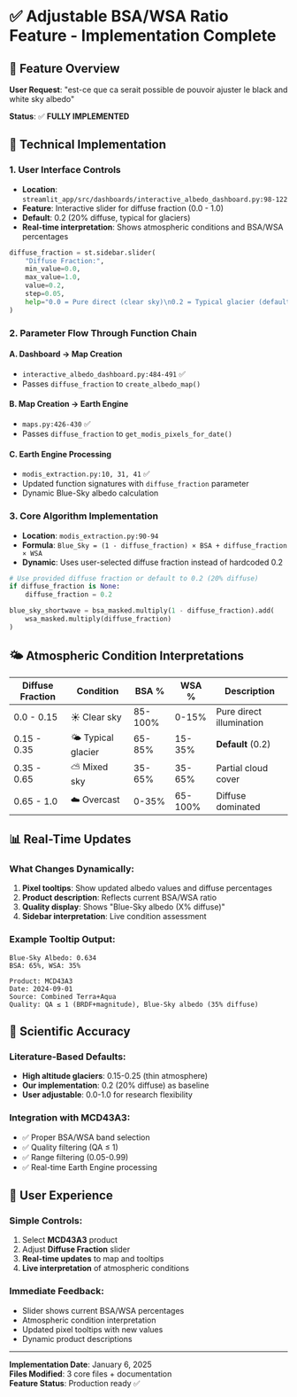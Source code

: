 # ✅ Adjustable BSA/WSA Ratio Feature - Implementation Complete

## 🎯 Feature Overview
**User Request**: "est-ce que ca serait possible de pouvoir ajuster le black and white sky albedo"

**Status**: ✅ **FULLY IMPLEMENTED**

## 🔧 Technical Implementation

### 1. **User Interface Controls** 
- **Location**: `streamlit_app/src/dashboards/interactive_albedo_dashboard.py:98-122`
- **Feature**: Interactive slider for diffuse fraction (0.0 - 1.0)
- **Default**: 0.2 (20% diffuse, typical for glaciers)
- **Real-time interpretation**: Shows atmospheric conditions and BSA/WSA percentages

```python
diffuse_fraction = st.sidebar.slider(
    "Diffuse Fraction:",
    min_value=0.0,
    max_value=1.0, 
    value=0.2,
    step=0.05,
    help="0.0 = Pure direct (clear sky)\n0.2 = Typical glacier (default)\n0.5 = Mixed conditions\n1.0 = Pure diffuse (overcast)"
)
```

### 2. **Parameter Flow Through Function Chain**

#### A. Dashboard → Map Creation
- `interactive_albedo_dashboard.py:484-491` ✅
- Passes `diffuse_fraction` to `create_albedo_map()`

#### B. Map Creation → Earth Engine
- `maps.py:426-430` ✅  
- Passes `diffuse_fraction` to `get_modis_pixels_for_date()`

#### C. Earth Engine Processing
- `modis_extraction.py:10, 31, 41` ✅
- Updated function signatures with `diffuse_fraction` parameter
- Dynamic Blue-Sky albedo calculation

### 3. **Core Algorithm Implementation**
- **Location**: `modis_extraction.py:90-94`
- **Formula**: `Blue_Sky = (1 - diffuse_fraction) × BSA + diffuse_fraction × WSA`
- **Dynamic**: Uses user-selected diffuse fraction instead of hardcoded 0.2

```python
# Use provided diffuse fraction or default to 0.2 (20% diffuse)
if diffuse_fraction is None:
    diffuse_fraction = 0.2

blue_sky_shortwave = bsa_masked.multiply(1 - diffuse_fraction).add(
    wsa_masked.multiply(diffuse_fraction)
)
```

## 🌤️ Atmospheric Condition Interpretations

| Diffuse Fraction | Condition | BSA % | WSA % | Description |
|------------------|-----------|-------|-------|-------------|
| 0.0 - 0.15 | ☀️ Clear sky | 85-100% | 0-15% | Pure direct illumination |
| 0.15 - 0.35 | 🌤️ Typical glacier | 65-85% | 15-35% | **Default** (0.2) |
| 0.35 - 0.65 | ⛅ Mixed sky | 35-65% | 35-65% | Partial cloud cover |
| 0.65 - 1.0 | ☁️ Overcast | 0-35% | 65-100% | Diffuse dominated |

## 📊 Real-Time Updates

### What Changes Dynamically:
1. **Pixel tooltips**: Show updated albedo values and diffuse percentages
2. **Product description**: Reflects current BSA/WSA ratio
3. **Quality display**: Shows "Blue-Sky albedo (X% diffuse)"
4. **Sidebar interpretation**: Live condition assessment

### Example Tooltip Output:
```
Blue-Sky Albedo: 0.634
BSA: 65%, WSA: 35%

Product: MCD43A3
Date: 2024-09-01
Source: Combined Terra+Aqua 
Quality: QA ≤ 1 (BRDF+magnitude), Blue-Sky albedo (35% diffuse)
```

## 🔬 Scientific Accuracy

### Literature-Based Defaults:
- **High altitude glaciers**: 0.15-0.25 (thin atmosphere)
- **Our implementation**: 0.2 (20% diffuse) as baseline
- **User adjustable**: 0.0-1.0 for research flexibility

### Integration with MCD43A3:
- ✅ Proper BSA/WSA band selection
- ✅ Quality filtering (QA ≤ 1)  
- ✅ Range filtering (0.05-0.99)
- ✅ Real-time Earth Engine processing

## 🎉 User Experience

### Simple Controls:
1. Select **MCD43A3** product
2. Adjust **Diffuse Fraction** slider 
3. **Real-time updates** to map and tooltips
4. **Live interpretation** of atmospheric conditions

### Immediate Feedback:
- Slider shows current BSA/WSA percentages
- Atmospheric condition interpretation 
- Updated pixel tooltips with new values
- Dynamic product descriptions

---

**Implementation Date**: January 6, 2025  
**Files Modified**: 3 core files + documentation  
**Feature Status**: Production ready ✅